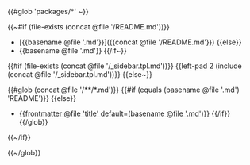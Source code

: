 {{#glob 'packages/*' ~}}

{{~#if (file-exists (concat @file '/README.md'))}}
- [{{basename @file '.md'}}]({{concat @file '/README.md'}})
{{else}}
- {{basename @file '.md'}}
{{/if~}}

{{#if (file-exists (concat @file '/_sidebar.tpl.md'))}}
  {{left-pad 2 (include (concat @file '/_sidebar.tpl.md'))}}
{{else~}}

{{#glob (concat @file '/**/*.md')}}
{{#if (equals (basename @file '.md') 'README')}}
{{else}}
  - [{{frontmatter @file 'title' default=(basename @file '.md')}}]({{@file}})
{{/if}}
{{/glob}}

{{~/if}}

{{~/glob}}